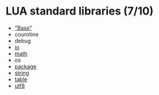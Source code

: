 # **LUA** standard libraries (7/10)

* ["Base"](https://github.com/duckafire/Small_Projects/blob/main/summaries/lua/base.md)
* courotine
* debug
* [io](https://github.com/duckafire/Small_Projects/blob/main/summaries/lua/io.md)
* [math](https://github.com/duckafire/Small_Projects/blob/main/summaries/lua/math.md)
* os
* [package](https://github.com/duckafire/Small_Projects/blob/main/summaries/lua/package.md)
* [string](https://github.com/duckafire/Small_Projects/blob/main/summaries/lua/string.md)
* [table](https://github.com/duckafire/Small_Projects/blob/main/summaries/lua/table.md)
* [utf8](https://github.com/duckafire/Small_Projects/blob/main/summaries/lua/utf8.md)
